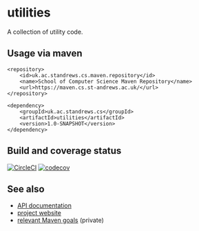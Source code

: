 # utilities

A collection of utility code.

## Usage via maven

```
<repository>
    <id>uk.ac.standrews.cs.maven.repository</id>
    <name>School of Computer Science Maven Repository</name>
    <url>https://maven.cs.st-andrews.ac.uk/</url>
</repository>
```

```
<dependency>
    <groupId>uk.ac.standrews.cs</groupId>
    <artifactId>utilities</artifactId>
    <version>1.0-SNAPSHOT</version>
</dependency>
```

## Build and coverage status

[![CircleCI](https://circleci.com/gh/stacs-srg/utilities.svg?style=svg)](https://circleci.com/gh/stacs-srg/utilities) [![codecov](https://codecov.io/gh/stacs-srg/utilities/branch/master/graph/badge.svg)](https://codecov.io/gh/stacs-srg/utilities)

## See also

* [API documentation](https://quicksilver.host.cs.st-andrews.ac.uk/apidocs/utilities/)
* [project website](https://stacs-srg.github.io/utilities/)
* [relevant Maven goals](https://github.com/stacs-srg/hub/tree/master/maven) (private)
